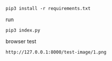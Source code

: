 ```
pip3 install -r requirements.txt
```

run 

```
pip3 index.py
```

browser test
``` 
http://127.0.0.1:8000/test-image/1.png
```